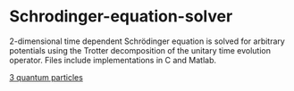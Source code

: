# Schrodinger-equation-solver
2-dimensional time dependent Schrödinger equation is solved for arbitrary potentials using the Trotter decomposition of the unitary time evolution operator. Files include implementations in C and Matlab.

[3 quantum particles](example.pdf)
